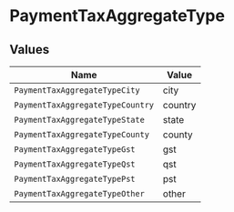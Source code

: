 # PaymentTaxAggregateType


## Values

| Name                             | Value                            |
| -------------------------------- | -------------------------------- |
| `PaymentTaxAggregateTypeCity`    | city                             |
| `PaymentTaxAggregateTypeCountry` | country                          |
| `PaymentTaxAggregateTypeState`   | state                            |
| `PaymentTaxAggregateTypeCounty`  | county                           |
| `PaymentTaxAggregateTypeGst`     | gst                              |
| `PaymentTaxAggregateTypeQst`     | qst                              |
| `PaymentTaxAggregateTypePst`     | pst                              |
| `PaymentTaxAggregateTypeOther`   | other                            |